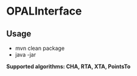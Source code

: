 # OPALInterface

## Usage 

- mvn clean package
- java -jar <path-to-jar> <output-directory> <algorithm>

**Supported algorithms: CHA, RTA, XTA, PointsTo**